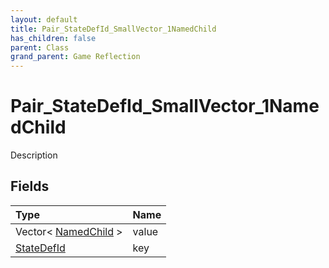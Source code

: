 ```yaml
---
layout: default
title: Pair_StateDefId_SmallVector_1NamedChild
has_children: false
parent: Class
grand_parent: Game Reflection
---
```

# Pair_StateDefId_SmallVector_1NamedChild
Description 

## Fields

| Type | Name |
|:-------------|:--------------|
| Vector< [NamedChild](/docs/game-reflection/classes/named_child) > | value |
| [StateDefId](/docs/game-reflection/classes/state_def_id) | key |

